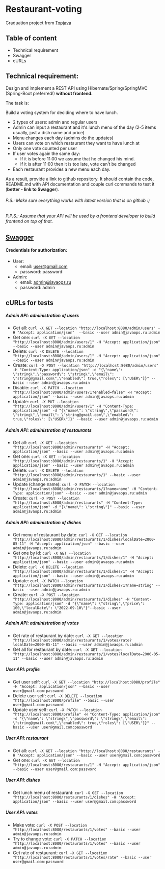 # Restaurant-voting
Graduation project from [Topjava](https://javaops.ru/view/topjava)

##  Table of content
- Technical requirement
- Swagger
- cURLs


## Technical requirement:
Design and implement a REST API using Hibernate/Spring/SpringMVC (Spring-Boot preferred!) **without frontend**.

The task is:

Build a voting system for deciding where to have lunch.

- 2 types of users: admin and regular users
- Admin can input a restaurant and it's lunch menu of the day (2-5 items usually, just a dish name and price)
- Menu changes each day (admins do the updates)
- Users can vote on which restaurant they want to have lunch at
- Only one vote counted per user
- If user votes again the same day:
  -  If it is before 11:00 we assume that he changed his mind.
  -  If it is after 11:00 then it is too late, vote can't be changed
- Each restaurant provides a new menu each day.

As a result, provide a link to github repository. It should contain the code, README.md with API documentation and couple curl commands to test it (**better - link to Swagger**).

###### P.S.: Make sure everything works with latest version that is on github :)
###### P.P.S.: Assume that your API will be used by a frontend developer to build frontend on top of that.


## [Swagger](https://localhost:8080/)
#### Credentials for authorization:
- User: 
  - email: user@gmail.com
  - password: password 
- Admin:
  - email: admin@javaops.ru
  - password: admin


## cURLs for tests
##### **Admin API: administration of users**
  - Get all:
`curl -X GET --location "http://localhost:8080/admin/users" -H "Accept: application/json"  --basic --user admin@javaops.ru:admin`
  - Get one:
`curl -X GET --location "http://localhost:8080/admin/users/1" -H "Accept: application/json" --basic --user admin@javaops.ru:admin`
  - Delete:
`curl -X DELETE --location "http://localhost:8080/admin/users/1" -H "Accept: application/json" --basic --user admin@javaops.ru:admin`
  - Create:
`curl -X POST --location "http://localhost:8080/admin/users" -H "Content-Type: application/json" -d "{\"name\": \"string\",\"password\": \"string\",\"email\": \"string@gmail.com\",\"enabled\": true,\"roles\": [\"USER\"]}" --basic --user admin@javaops.ru:admin`
  - Disable:
`curl -X PATCH --location "http://localhost:8080/admin/users/1?enabled=false" -H "Accept: application/json" --basic --user admin@javaops.ru:admin`
  - Update:
`curl -X PUT --location "http://localhost:8080/admin/users/1" -H "Content-Type: application/json" -d "{\"name\": \"string\",\"password\": \"string\",\"email\": \"string@gmail.com\",\"enabled\": true,\"roles\": [\"USER\"]}" --basic --user admin@javaops.ru:admin`
##### **Admin API: administration of restaurants**
  - Get all:
`curl -X GET --location "http://localhost:8080/admin/restaurants" -H "Accept: application/json" --basic --user admin@javaops.ru:admin`
  - Get one:
`curl -X GET --location "http://localhost:8080/admin/restaurants/1" -H "Accept: application/json" --basic --user admin@javaops.ru:admin`
  - Delete:
`curl -X DELETE --location "http://localhost:8080/admin/restaurants/1" --basic --user admin@javaops.ru:admin`
  - Update (change name):
`curl -X PATCH --location "http://localhost:8080/admin/restaurants/1?name=name" -H "Content-Type: application/json" --basic --user admin@javaops.ru:admin`
  - Create:
`curl -X POST --location "http://localhost:8080/admin/restaurants" -H "Content-Type: application/json" -d "{\"name\": \"string\"}" --basic --user admin@javaops.ru:admin`
##### **Admin API: administration of dishes**
  - Get menu of restaurant by date:
`curl -X GET --location "http://localhost:8080/admin/restaurants/1/dishes?localDate=2000-05-11" -H "Accept: application/json" --basic --user admin@javaops.ru:admin`
  - Get one by id:
`curl -X GET --location "http://localhost:8080/admin/restaurants/1/dishes/1" -H "Accept: application/json" --basic --user admin@javaops.ru:admin`
  - Delete:
`curl -X DELETE --location "http://localhost:8080/admin/restaurants/1/dishes/1" -H "Accept: application/json" --basic --user admin@javaops.ru:admin`
  - Update:
`curl -X PATCH --location "http://localhost:8080/admin/restaurants/1/dishes/1?name=string" --basic --user admin@javaops.ru:admin`
  - Create:
`curl -X POST --location "http://localhost:8080/admin/restaurants/1/dishes" -H "Content-Type: application/json" -d "{\"name\": \"string\",\"price\": 100,\"localDate\": \"2022-09-10\"}"--basic --user admin@javaops.ru:admin`
##### **Admin API: administration of votes**
  - Get rate of restaurant by date:
`curl -X GET --location "http://localhost:8080/admin/restaurants/1/votes/rate?localDate=2000-05-11" --basic --user admin@javaops.ru:admin`
  - Get all for restaurant by date:
`curl -X GET --location "http://localhost:8080/admin/restaurants/1/votes?localDate=2000-05-11" --basic --user admin@javaops.ru:admin`
##### **User API: profile**
  - Get user self:
`curl -X GET --location "http://localhost:8080/profile" -H "Accept: application/json" --basic --user user@gmail.com:password`
  - Delete user self:
`curl -X DELETE --location "http://localhost:8080/profile" --basic --user user@gmail.com:password`
  - Update user self:
`curl -X PATCH --location "http://localhost:8080/profile" -H "Content-Type: application/json" -d "{\"name\": \"string\",\"password\": \"string\",\"email\": \"string@gmail.com\",\"enabled\": true,\"roles\": [\"USER\"]}" --basic --user user@gmail.com:password`
##### **User API: restaurant**
  - Get all:
`curl -X GET --location "http://localhost:8080/restaurants" -H "Accept: application/json" --basic --user user@gmail.com:password`
  - Get one:
`curl -X GET --location "http://localhost:8080/restaurants/1" -H "Accept: application/json" --basic --user user@gmail.com:password`
##### **User API: dishes**
  - Get lunch menu of restaurant:
`curl -X GET --location "http://localhost:8080/restaurants/1/dishes" -H "Accept: application/json" --basic --user user@gmail.com:password`
##### **User API: votes**
  - Make vote:
`curl -X POST --location "http://localhost:8080/restaurants/1/votes" --basic --user admin@javaops.ru:admin`
  - Try to change vote:
`curl -X PATCH --location "http://localhost:8080/restaurants/1/votes" --basic --user admin@javaops.ru:admin`
  - Get rate of restaurant:
`curl -X GET --location "http://localhost:8080/restaurants/1/votes/rate" --basic --user user@gmail.com:password`

